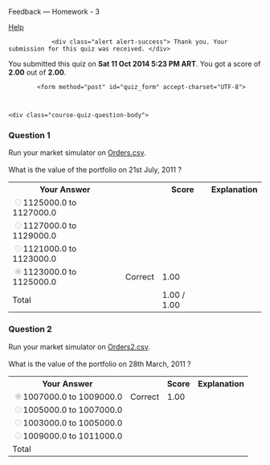 Feedback — Homework - 3  </span>
  
  <a class="coursera-reporter-link" title="Click here if you're experiencing technical problems or found errors in the course materials." target="_blank" href="https://class.coursera.org/compinvesting1-004/help/quizzes?url=https%3A%2F%2Fclass.coursera.org%2Fcompinvesting1-004%2Fquiz%2Ffeedback%3Fsig_reload%3D1%26submission_id%3D70168">
     Help
  </a>
</h2>


<a data-coursera-admin-helpwidget-link="" rel="help" href="https://class.coursera.org/mooc/help/quiz" title="Quiz documentation" style="display:none;">Learn more</a>




                <div class="alert alert-success"> Thank you. Your submission for this quiz was received. </div>
    


<p class="course-quiz-feedback"> You submitted this quiz on <strong>Sat 11 Oct 2014  5:23 PM ART</strong>. You got a score of <strong>2.00</strong> out of <strong>2.00</strong>. </p>


            <form method="post" id="quiz_form" accept-charset="UTF-8">
    
    
    
    <div class="course-quiz-question-body">
<h3 class="course-quiz-question-number">Question 1</h3>
<div dir="auto" class="course-quiz-question-text">Run your market simulator on <a href="http://spark-public.s3.amazonaws.com/compinvesting1/PDF/orders.csv">Orders.csv</a>. <br><br>What is the value of the portfolio on 21st July, 2011 ?</div>
<div dir="auto" class="course-quiz-options"></div>
<table class="table">
<tbody><tr>
<th>Your Answer</th>
<th></th>
<th>Score</th>
<th>Explanation</th>
</tr>
<tr data-randomizable-option="data-randomizable-option">
<td class="course-quiz-student-answer" dir="auto">
<input dir="auto" class="course-quiz-input" name="answer[b616d9ce02adc29d9b7f36b47119c966][]" id="gensym_543992697837f" value="f48c8460758d0af1843fe1bd73c79ebc" disabled="" type="radio">1125000.0 to 1127000.0</td>
<td></td>
<td></td>
<td></td>
</tr>
<tr data-randomizable-option="data-randomizable-option">
<td class="course-quiz-student-answer" dir="auto">
<input dir="auto" class="course-quiz-input" name="answer[b616d9ce02adc29d9b7f36b47119c966][]" id="gensym_5439926978c51" value="a3d67e2791876138985bbd22038a8000" disabled="" type="radio">1127000.0 to 1129000.0</td>
<td></td>
<td></td>
<td></td>
</tr>
<tr data-randomizable-option="data-randomizable-option">
<td class="course-quiz-student-answer" dir="auto">
<input dir="auto" class="course-quiz-input" name="answer[b616d9ce02adc29d9b7f36b47119c966][]" id="gensym_54399269794bf" value="43acf99463fcd0943a5c18dc6f8f9e90" disabled="" type="radio">1121000.0 to 1123000.0</td>
<td></td>
<td></td>
<td></td>
</tr>
<tr data-randomizable-option="data-randomizable-option">
<td class="course-quiz-student-answer" dir="auto">
<input dir="auto" class="course-quiz-input" name="answer[b616d9ce02adc29d9b7f36b47119c966][]" id="gensym_5439926979e7d" value="2ba89f69aad3b1c2da42065c136d4a22" checked="" disabled="" type="radio">1123000.0 to 1125000.0</td>
<td><span class="course-quiz-answer-correct" title="Correct" alt="Correct"><span class="icon-ok" alt="Correct"><span class="accessible-text-for-reader">Correct</span></span></span></td>
<td>1.00</td>
<td></td>
</tr>
<tr>
<td>Total</td>
<td></td>
<td>1.00 / 1.00</td>
<td></td>
</tr>
</tbody></table>
</div><div class="course-quiz-question-body">
<h3 class="course-quiz-question-number">Question 2</h3>
<div dir="auto" class="course-quiz-question-text">Run your market simulator on <a href="https://spark-public.s3.amazonaws.com/compinvesting1/PDF/orders2.csv">Orders2.csv</a>. <br><br>What is the value of the portfolio on 28th March, 2011 ?</div>
<div dir="auto" class="course-quiz-options"></div>
<table class="table">
<tbody><tr>
<th>Your Answer</th>
<th></th>
<th>Score</th>
<th>Explanation</th>
</tr>
<tr data-randomizable-option="data-randomizable-option">
<td class="course-quiz-student-answer" dir="auto">
<input dir="auto" class="course-quiz-input" name="answer[170e940db072d0652695bdd8f214f0da][]" id="gensym_543992697e524" value="0d7a30bc0b94cdad399562523d936ec7" checked="" disabled="" type="radio">1007000.0 to 1009000.0</td>
<td><span class="course-quiz-answer-correct" title="Correct" alt="Correct"><span class="icon-ok" alt="Correct"><span class="accessible-text-for-reader">Correct</span></span></span></td>
<td>1.00</td>
<td></td>
</tr>
<tr data-randomizable-option="data-randomizable-option">
<td class="course-quiz-student-answer" dir="auto">
<input dir="auto" class="course-quiz-input" name="answer[170e940db072d0652695bdd8f214f0da][]" id="gensym_543992697f382" value="b519ad9dea862ac10606684fa32597f1" disabled="" type="radio">1005000.0 to 1007000.0</td>
<td></td>
<td></td>
<td></td>
</tr>
<tr data-randomizable-option="data-randomizable-option">
<td class="course-quiz-student-answer" dir="auto">
<input dir="auto" class="course-quiz-input" name="answer[170e940db072d0652695bdd8f214f0da][]" id="gensym_543992697fc83" value="e2fbca81c61a0a5cf04c329c7b28d32f" disabled="" type="radio">1003000.0 to 1005000.0</td>
<td></td>
<td></td>
<td></td>
</tr>
<tr data-randomizable-option="data-randomizable-option">
<td class="course-quiz-student-answer" dir="auto">
<input dir="auto" class="course-quiz-input" name="answer[170e940db072d0652695bdd8f214f0da][]" id="gensym_5439926980520" value="fd781b07a816b40bc2a2639763a6f7c1" disabled="" type="radio">1009000.0 to 1011000.0</td>
<td></td>
<td></td>
<td></td>
</tr>
<tr>
<td>Total</td>
